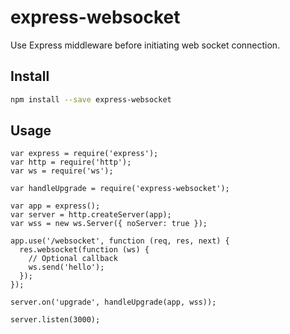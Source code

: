 # express-websocket

Use Express middleware before initiating web socket connection.

## Install

```bash
npm install --save express-websocket
```

## Usage

```
var express = require('express');
var http = require('http');
var ws = require('ws');

var handleUpgrade = require('express-websocket');

var app = express();
var server = http.createServer(app);
var wss = new ws.Server({ noServer: true });

app.use('/websocket', function (req, res, next) {
  res.websocket(function (ws) {
    // Optional callback
    ws.send('hello');
  });
});

server.on('upgrade', handleUpgrade(app, wss));

server.listen(3000);
```
